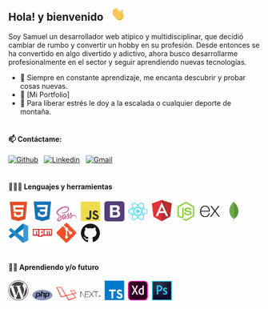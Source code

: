 ## Hola! y bienvenido &nbsp; <img src="./assets/saludo.gif" width="29px">

Soy Samuel un desarrollador web atípico y multidisciplinar, que decidió cambiar de rumbo y convertir un hobby en su profesión. Desde entonces se ha convertido en algo divertido y adictivo, ahora busco desarrollarme profesionalmente en el sector y seguir aprendiendo nuevas tecnologías.
<br/>

- 🌱 Siempre en constante aprendizaje, me encanta descubrir y probar cosas nuevas.
- 🎯 [Mi Portfolio]
- 🧗 Para liberar estrés le doy a la escalada o cualquier deporte de montaña.
  <br/><br/>

#### 📫 Contáctame:

[![Github](https://img.shields.io/badge/-Github-000?style=flat&logo=Github&logoColor=white)](https://github.com/doyo91)&nbsp;&nbsp;
[![Linkedin](https://img.shields.io/badge/-LinkedIn-blue?style=flat&logo=Linkedin&logoColor=white)](https://www.linkedin.com/in/samuel-gil91/)&nbsp;&nbsp;
[![Gmail](https://img.shields.io/badge/-Gmail-c14438?style=flat&logo=Gmail&logoColor=white)](mailto:samuel.gil91dev@gmail.com)
<br/><br/>

#### 👨🏻‍💻 Lenguajes y herramientas <br />

<img src="./assets/html5.svg" width="40px" alt="html5 icon" title="html5">&nbsp;
<img src="./assets/css3.svg" width="40px" alt="css3 icon" title="css3" >&nbsp;
<img src="./assets/sass.svg" width="40px" alt="sass icon" title="sass" >&nbsp;
<img src="./assets/javascript.svg" width="40px" alt="javascript icon" title="javascript" >&nbsp;
<img src="./assets/bootstrap-4.svg" width="40px" alt="bootstrap icon" title="bootstrap" >&nbsp;
<img src="./assets/react.svg" width="40px" alt="reactjs icon" title="reactjs" >&nbsp;
<img src="./assets/angular.svg" width="40px" alt="angular icon" title="angular" >&nbsp;
<img src="./assets/nodejs.svg" width="40px" alt="nodejs icon" title="nodejs" >&nbsp;
<img src="./assets/express.svg" width="40px" alt="express icon" title="express" >&nbsp;
<img src="./assets/mongodb.svg" width="40px" alt="mongodb icon" title="mongodb" >&nbsp;
<img src="./assets/visual-studio-code.svg" width="40px" alt="visual-studio-code icon" title="visual-studio-code" >&nbsp;
<img src="./assets/npm.svg" width="40px" alt="npm icon" title="npm" >&nbsp;
<img src="./assets/git.svg" width="40px" alt="git icon" title="git" >&nbsp;
<img src="./assets/github.svg" width="40px" alt="github icon" title="github" >&nbsp;
<br /><br />

#### 🤹🏻 Aprendiendo y/o futuro <br />

<img src="./assets/wordpress.svg" width="40px" alt="wordpress icon" title="wordpress" >&nbsp;
<img src="./assets/php.svg" width="40px" alt="php" title="php icon" >&nbsp;
<img src="./assets/laravel.svg" width="40px" alt="laravel icon" title="laravel" >&nbsp;
<img src="./assets/next.svg" width="40px" alt="nextjs icon" title="nextJS" >&nbsp;
<img src="./assets/typescript.svg" width="40px" alt="typescript icon" title="typescript" >&nbsp;
<img src="./assets/adobe-xd.svg" width="40px" alt="adobe-xd icon" title="adobe-xd" >&nbsp;
<img src="./assets/photoshop-cc.svg" width="40px" alt="photoshop icon" title="photoshop" >&nbsp;

